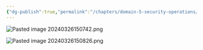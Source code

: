 ```yaml
---
{"dg-publish":true,"permalink":"/chapters/domain-5-security-operations/domain-5-security-operations/5-15-change-management-components/","noteIcon":""}
---
```



![Pasted image 20240326150742.png](/img/user/Pasted%20image%2020240326150742.png)

![Pasted image 20240326150826.png](/img/user/Pasted%20image%2020240326150826.png)